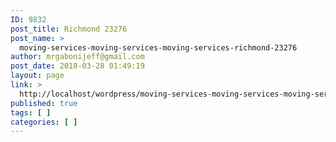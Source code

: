 ```yaml
---
ID: 9832
post_title: Richmond 23276
post_name: >
  moving-services-moving-services-moving-services-richmond-23276
author: mrgabonijeff@gmail.com
post_date: 2018-03-28 01:49:19
layout: page
link: >
  http://localhost/wordpress/moving-services-moving-services-moving-services-richmond-23276/
published: true
tags: [ ]
categories: [ ]
---
```


